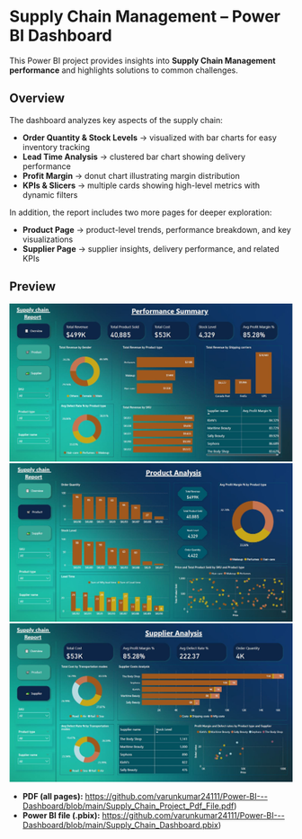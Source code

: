 # Supply Chain Management – Power BI Dashboard

This Power BI project provides insights into **Supply Chain Management performance** and highlights solutions to common challenges.  

## Overview
The dashboard analyzes key aspects of the supply chain:  

- **Order Quantity & Stock Levels** → visualized with bar charts for easy inventory tracking  
- **Lead Time Analysis** → clustered bar chart showing delivery performance  
- **Profit Margin** → donut chart illustrating margin distribution  
- **KPIs & Slicers** → multiple cards showing high-level metrics with dynamic filters  

In addition, the report includes two more pages for deeper exploration:  

- **Product Page** → product-level trends, performance breakdown, and key visualizations  
- **Supplier Page** → supplier insights, delivery performance, and related KPIs  

## Preview
![Performance Summary](https://github.com/varunkumar24111/Power-BI---Dashboard/blob/main/Images/Performance%20Summary.JPG)
![Product Analysis](https://github.com/varunkumar24111/Power-BI---Dashboard/blob/main/Images/Product%20Analysis.JPG)
![Supplier Analysis](https://github.com/varunkumar24111/Power-BI---Dashboard/blob/main/Images/Supplier%20Analysis.JPG)

- **PDF (all pages):** https://github.com/varunkumar24111/Power-BI---Dashboard/blob/main/Supply_Chain_Project_Pdf_File.pdf)  
- **Power BI file (.pbix):** https://github.com/varunkumar24111/Power-BI---Dashboard/blob/main/Supply_Chain_Dashboard.pbix)  
